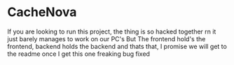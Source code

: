 # CacheNova

If you are looking to run this project, the thing is so hacked together rn it just barely manages to work on our PC's
But The frontend hold's the frontend, backend holds the backend and thats that, I promise we will get to the readme once I get this one freaking bug fixed

